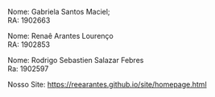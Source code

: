 Nome: Gabriela Santos Maciel;  
RA: 1902663  

Nome: Renaê Arantes Lourenço  
RA: 1902853  

Nome: Rodrigo Sebastien Salazar Febres  
Ra: 1902597  

Nosso Site: https://reearantes.github.io/site/homepage.html  
